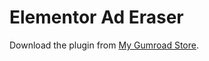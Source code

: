 # Elementor Ad Eraser

Download the plugin from [My Gumroad Store](https://babakfp.gumroad.com/l/elementor-ad-eraser).
